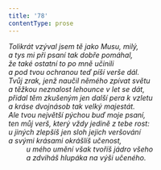 ```yaml
---
title: '78'
contentType: prose
---
```


<section>

_Tolikrát vzýval jsem tě jako Musu, milý,  
a tys mi při psaní tak dobře pomáhal,  
že také ostatní to po mně učinili  
a pod tvou ochranou teď píší verše dál.  
Tvůj zrak, jenž naučil němého zpívat světu  
a těžkou neznalost lehounce v let se dát,  
přidal těm zkušeným jen další pera k vzletu  
a kráse dvojnásob tak velký majestát.  
Ale tvou největší pýchou buď moje psaní,  
ten můj verš, který vždy jedině z tebe rost:  
u jiných zlepšíš jen sloh jejich veršování  
a svými krásami okrášlíš učenost,  
         u mého umění však tvoříš jádro všeho  
         a zdviháš hlupáka na výši učeného._

</section>
